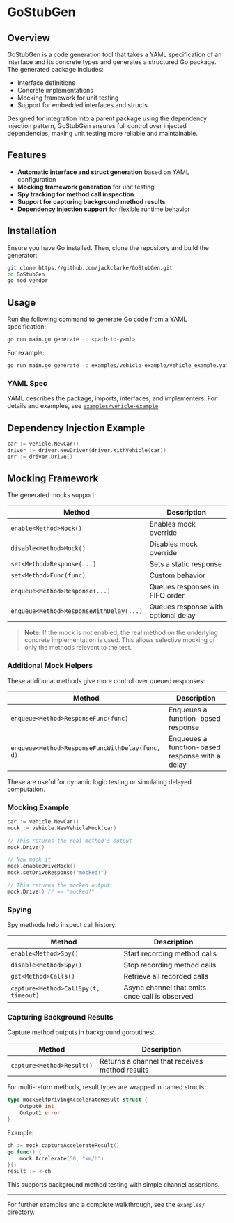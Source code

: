 # GoStubGen

## Overview

GoStubGen is a code generation tool that takes a YAML specification of an
interface and its concrete types and generates a structured Go package. The
generated package includes:

- Interface definitions
- Concrete implementations
- Mocking framework for unit testing
- Support for embedded interfaces and structs

Designed for integration into a parent package using the dependency injection
pattern, GoStubGen ensures full control over injected dependencies, making unit
testing more reliable and maintainable.

## Features

- **Automatic interface and struct generation** based on YAML configuration
- **Mocking framework generation** for unit testing
- **Spy tracking for method call inspection**
- **Support for capturing background method results**
- **Dependency injection support** for flexible runtime behavior

## Installation

Ensure you have Go installed. Then, clone the repository and build the
generator:

```sh
git clone https://github.com/jackclarke/GoStubGen.git
cd GoStubGen
go mod vendor
```

## Usage

Run the following command to generate Go code from a YAML specification:

```sh
go run main.go generate -c <path-to-yaml>
```

For example:

```sh
go run main.go generate -c examples/vehicle-example/vehicle_example.yaml
```

### YAML Spec

YAML describes the package, imports, interfaces, and implementers. For details
and examples, see [`examples/vehicle-example`](./examples/vehicle-example/).

## Dependency Injection Example

```go
car := vehicle.NewCar()
driver := driver.NewDriver(driver.WithVehicle(car))
err := driver.Drive()
```

## Mocking Framework

The generated mocks support:

| Method                                  | Description                         |
| --------------------------------------- | ----------------------------------- |
| `enable<Method>Mock()`                  | Enables mock override               |
| `disable<Method>Mock()`                 | Disables mock override              |
| `set<Method>Response(...)`              | Sets a static response              |
| `set<Method>Func(func)`                 | Custom behavior                     |
| `enqueue<Method>Response(...)`          | Queues responses in FIFO order      |
| `enqueue<Method>ResponseWithDelay(...)` | Queues response with optional delay |

> **Note:** If the mock is not enabled, the real method on the underlying
> concrete implementation is used. This allows selective mocking of only the
> methods relevant to the test.

### Additional Mock Helpers

These additional methods give more control over queued responses:

| Method                                          | Description                                     |
| ----------------------------------------------- | ----------------------------------------------- |
| `enqueue<Method>ResponseFunc(func)`             | Enqueues a function-based response              |
| `enqueue<Method>ResponseFuncWithDelay(func, d)` | Enqueues a function-based response with a delay |

These are useful for dynamic logic testing or simulating delayed computation.

### Mocking Example

```go
car := vehicle.NewCar()
mock := vehicle.NewVehicleMock(car)

// This returns the real method's output
mock.Drive()

// Now mock it
mock.enableDriveMock()
mock.setDriveResponse("mocked!")

// This returns the mocked output
mock.Drive() // => "mocked!"
```

### Spying

Spy methods help inspect call history:

| Method                               | Description                                    |
| ------------------------------------ | ---------------------------------------------- |
| `enable<Method>Spy()`                | Start recording method calls                   |
| `disable<Method>Spy()`               | Stop recording method calls                    |
| `get<Method>Calls()`                 | Retrieve all recorded calls                    |
| `capture<Method>CallSpy(t, timeout)` | Async channel that emits once call is observed |

### Capturing Background Results

Capture method outputs in background goroutines:

| Method                    | Description                                    |
| ------------------------- | ---------------------------------------------- |
| `capture<Method>Result()` | Returns a channel that receives method results |

For multi-return methods, result types are wrapped in named structs:

```go
type mockSelfDrivingAccelerateResult struct {
    Output0 int
    Output1 error
}
```

Example:

```go
ch := mock.captureAccelerateResult()
go func() {
    mock.Accelerate(50, "km/h")
}()
result := <-ch
```

This supports background method testing with simple channel assertions.

---

For further examples and a complete walkthrough, see the `examples/` directory.
